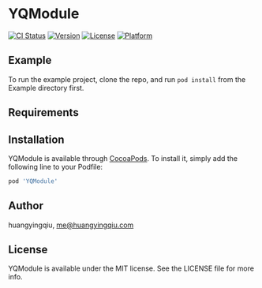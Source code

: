 # YQModule

[![CI Status](https://img.shields.io/travis/huangyingqiu/YQModule.svg?style=flat)](https://travis-ci.org/huangyingqiu/YQModule)
[![Version](https://img.shields.io/cocoapods/v/YQModule.svg?style=flat)](https://cocoapods.org/pods/YQModule)
[![License](https://img.shields.io/cocoapods/l/YQModule.svg?style=flat)](https://cocoapods.org/pods/YQModule)
[![Platform](https://img.shields.io/cocoapods/p/YQModule.svg?style=flat)](https://cocoapods.org/pods/YQModule)

## Example

To run the example project, clone the repo, and run `pod install` from the Example directory first.

## Requirements

## Installation

YQModule is available through [CocoaPods](https://cocoapods.org). To install
it, simply add the following line to your Podfile:

```ruby
pod 'YQModule'
```

## Author

huangyingqiu, me@huangyingqiu.com

## License

YQModule is available under the MIT license. See the LICENSE file for more info.
